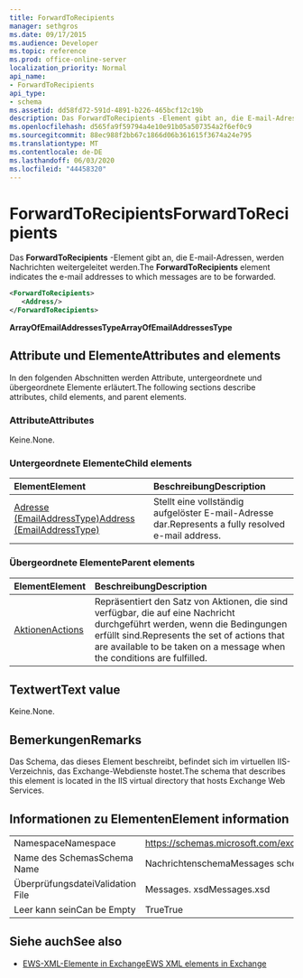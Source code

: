 ```yaml
---
title: ForwardToRecipients
manager: sethgros
ms.date: 09/17/2015
ms.audience: Developer
ms.topic: reference
ms.prod: office-online-server
localization_priority: Normal
api_name:
- ForwardToRecipients
api_type:
- schema
ms.assetid: dd58fd72-591d-4891-b226-465bcf12c19b
description: Das ForwardToRecipients -Element gibt an, die E-mail-Adressen, werden Nachrichten weitergeleitet werden.
ms.openlocfilehash: d565fa9f59794a4e10e91b05a507354a2f6ef0c9
ms.sourcegitcommit: 88ec988f2bb67c1866d06b361615f3674a24e795
ms.translationtype: MT
ms.contentlocale: de-DE
ms.lasthandoff: 06/03/2020
ms.locfileid: "44458320"
---
```

# <a name="forwardtorecipients"></a><span data-ttu-id="ae5be-103">ForwardToRecipients</span><span class="sxs-lookup"><span data-stu-id="ae5be-103">ForwardToRecipients</span></span>

<span data-ttu-id="ae5be-104">Das **ForwardToRecipients** -Element gibt an, die E-mail-Adressen, werden Nachrichten weitergeleitet werden.</span><span class="sxs-lookup"><span data-stu-id="ae5be-104">The **ForwardToRecipients** element indicates the e-mail addresses to which messages are to be forwarded.</span></span> 
  
```XML
<ForwardToRecipients>
   <Address/>
</ForwardToRecipients>
```

 <span data-ttu-id="ae5be-105">**ArrayOfEmailAddressesType**</span><span class="sxs-lookup"><span data-stu-id="ae5be-105">**ArrayOfEmailAddressesType**</span></span>
## <a name="attributes-and-elements"></a><span data-ttu-id="ae5be-106">Attribute und Elemente</span><span class="sxs-lookup"><span data-stu-id="ae5be-106">Attributes and elements</span></span>

<span data-ttu-id="ae5be-107">In den folgenden Abschnitten werden Attribute, untergeordnete und übergeordnete Elemente erläutert.</span><span class="sxs-lookup"><span data-stu-id="ae5be-107">The following sections describe attributes, child elements, and parent elements.</span></span>
  
### <a name="attributes"></a><span data-ttu-id="ae5be-108">Attribute</span><span class="sxs-lookup"><span data-stu-id="ae5be-108">Attributes</span></span>

<span data-ttu-id="ae5be-109">Keine.</span><span class="sxs-lookup"><span data-stu-id="ae5be-109">None.</span></span>
  
### <a name="child-elements"></a><span data-ttu-id="ae5be-110">Untergeordnete Elemente</span><span class="sxs-lookup"><span data-stu-id="ae5be-110">Child elements</span></span>

|<span data-ttu-id="ae5be-111">**Element**</span><span class="sxs-lookup"><span data-stu-id="ae5be-111">**Element**</span></span>|<span data-ttu-id="ae5be-112">**Beschreibung**</span><span class="sxs-lookup"><span data-stu-id="ae5be-112">**Description**</span></span>|
|:-----|:-----|
|[<span data-ttu-id="ae5be-113">Adresse (EmailAddressType)</span><span class="sxs-lookup"><span data-stu-id="ae5be-113">Address (EmailAddressType)</span></span>](address-emailaddresstype.md) <br/> |<span data-ttu-id="ae5be-114">Stellt eine vollständig aufgelöster E-mail-Adresse dar.</span><span class="sxs-lookup"><span data-stu-id="ae5be-114">Represents a fully resolved e-mail address.</span></span>  <br/> |
   
### <a name="parent-elements"></a><span data-ttu-id="ae5be-115">Übergeordnete Elemente</span><span class="sxs-lookup"><span data-stu-id="ae5be-115">Parent elements</span></span>

|<span data-ttu-id="ae5be-116">**Element**</span><span class="sxs-lookup"><span data-stu-id="ae5be-116">**Element**</span></span>|<span data-ttu-id="ae5be-117">**Beschreibung**</span><span class="sxs-lookup"><span data-stu-id="ae5be-117">**Description**</span></span>|
|:-----|:-----|
|[<span data-ttu-id="ae5be-118">Aktionen</span><span class="sxs-lookup"><span data-stu-id="ae5be-118">Actions</span></span>](actions.md) <br/> |<span data-ttu-id="ae5be-119">Repräsentiert den Satz von Aktionen, die sind verfügbar, die auf eine Nachricht durchgeführt werden, wenn die Bedingungen erfüllt sind.</span><span class="sxs-lookup"><span data-stu-id="ae5be-119">Represents the set of actions that are available to be taken on a message when the conditions are fulfilled.</span></span>  <br/> |
   
## <a name="text-value"></a><span data-ttu-id="ae5be-120">Textwert</span><span class="sxs-lookup"><span data-stu-id="ae5be-120">Text value</span></span>

<span data-ttu-id="ae5be-121">Keine.</span><span class="sxs-lookup"><span data-stu-id="ae5be-121">None.</span></span>
  
## <a name="remarks"></a><span data-ttu-id="ae5be-122">Bemerkungen</span><span class="sxs-lookup"><span data-stu-id="ae5be-122">Remarks</span></span>

<span data-ttu-id="ae5be-123">Das Schema, das dieses Element beschreibt, befindet sich im virtuellen IIS-Verzeichnis, das Exchange-Webdienste hostet.</span><span class="sxs-lookup"><span data-stu-id="ae5be-123">The schema that describes this element is located in the IIS virtual directory that hosts Exchange Web Services.</span></span>
  
## <a name="element-information"></a><span data-ttu-id="ae5be-124">Informationen zu Elementen</span><span class="sxs-lookup"><span data-stu-id="ae5be-124">Element information</span></span>

|||
|:-----|:-----|
|<span data-ttu-id="ae5be-125">Namespace</span><span class="sxs-lookup"><span data-stu-id="ae5be-125">Namespace</span></span>  <br/> |https://schemas.microsoft.com/exchange/services/2006/messages  <br/> |
|<span data-ttu-id="ae5be-126">Name des Schemas</span><span class="sxs-lookup"><span data-stu-id="ae5be-126">Schema Name</span></span>  <br/> |<span data-ttu-id="ae5be-127">Nachrichtenschema</span><span class="sxs-lookup"><span data-stu-id="ae5be-127">Messages schema</span></span>  <br/> |
|<span data-ttu-id="ae5be-128">Überprüfungsdatei</span><span class="sxs-lookup"><span data-stu-id="ae5be-128">Validation File</span></span>  <br/> |<span data-ttu-id="ae5be-129">Messages. xsd</span><span class="sxs-lookup"><span data-stu-id="ae5be-129">Messages.xsd</span></span>  <br/> |
|<span data-ttu-id="ae5be-130">Leer kann sein</span><span class="sxs-lookup"><span data-stu-id="ae5be-130">Can be Empty</span></span>  <br/> |<span data-ttu-id="ae5be-131">True</span><span class="sxs-lookup"><span data-stu-id="ae5be-131">True</span></span>  <br/> |
   
## <a name="see-also"></a><span data-ttu-id="ae5be-132">Siehe auch</span><span class="sxs-lookup"><span data-stu-id="ae5be-132">See also</span></span>



- [<span data-ttu-id="ae5be-133">EWS-XML-Elemente in Exchange</span><span class="sxs-lookup"><span data-stu-id="ae5be-133">EWS XML elements in Exchange</span></span>](ews-xml-elements-in-exchange.md)

